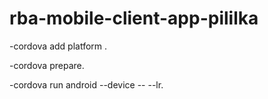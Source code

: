 # rba-mobile-client-app-pililka


<p>-cordova add platform <android><ios>.</p>
<p>-cordova prepare.</p>
<p>-cordova run android --device -- --lr.</p>
